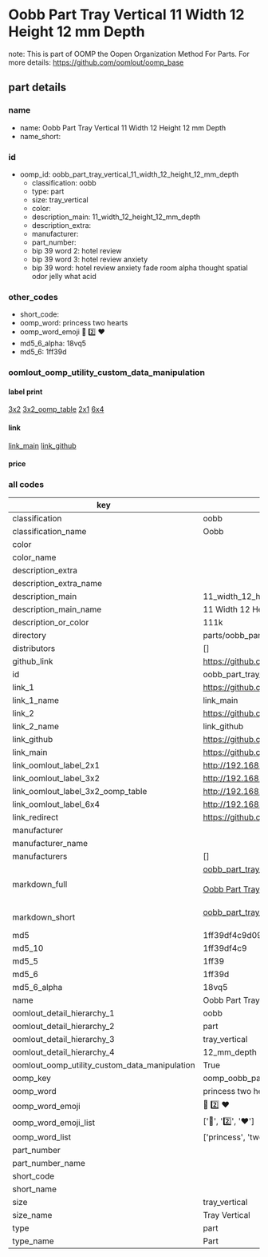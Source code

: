 # Oobb Part Tray Vertical 11 Width 12 Height 12 mm Depth  

note: This is part of OOMP the Oopen Organization Method For Parts. For more details: https://github.com/oomlout/oomp_base

##  part details
  







### name
* name: Oobb Part Tray Vertical 11 Width 12 Height 12 mm Depth
* name_short: 
### id
* oomp_id: oobb_part_tray_vertical_11_width_12_height_12_mm_depth
  * classification: oobb
  * type: part
  * size: tray_vertical
  * color: 
  * description_main: 11_width_12_height_12_mm_depth
  * description_extra: 
  * manufacturer: 
  * part_number: 
  * bip 39 word 2: hotel review
  * bip 39 word 3: hotel review anxiety
  * bip 39 word: hotel review anxiety fade room alpha thought spatial odor jelly what acid

### other_codes
* short_code: 
* oomp_word: princess two hearts
* oomp_word_emoji :princess: :two: :hearts:
* md5_6_alpha: 18vq5
* md5_6: 1ff39d






### oomlout_oomp_utility_custom_data_manipulation
#### label print
[3x2](http://192.168.1.245:1112/?label=oomp%2018vq5)
[3x2_oomp_table](http://192.168.1.108:1112/?label=oomp%2018vq5)
[2x1](http://192.168.1.242:1112/?label=oomp%2018vq5)
[6x4](http://192.168.1.55:1112/?label=oomp%2018vq5)    

#### link

[link_main](https://github.com/oomlout/oomlout_oomp_version_1_messy/tree/main/parts/oobb_part_tray_vertical_11_width_12_height_12_mm_depth) [link_github](https://github.com/oomlout/oomlout_oomp_version_1_messy/tree/main/parts/oobb_part_tray_vertical_11_width_12_height_12_mm_depth)                             

#### price







### all codes 
| key | value |  
| --- | --- |  
| classification | oobb |  
| classification_name | Oobb |  
| color |  |  
| color_name |  |  
| description_extra |  |  
| description_extra_name |  |  
| description_main | 11_width_12_height_12_mm_depth |  
| description_main_name | 11 Width 12 Height 12 mm Depth |  
| description_or_color | 111k |  
| directory | parts/oobb_part_tray_vertical_11_width_12_height_12_mm_depth |  
| distributors | [] |  
| github_link | https://github.com/oomlout/oomlout_oomp_part_src/tree/main/parts/oobb_part_tray_vertical_11_width_12_height_12_mm_depth |  
| id | oobb_part_tray_vertical_11_width_12_height_12_mm_depth |  
| link_1 | https://github.com/oomlout/oomlout_oomp_version_1_messy/tree/main/parts/oobb_part_tray_vertical_11_width_12_height_12_mm_depth |  
| link_1_name | link_main |  
| link_2 | https://github.com/oomlout/oomlout_oomp_version_1_messy/tree/main/parts/oobb_part_tray_vertical_11_width_12_height_12_mm_depth |  
| link_2_name | link_github |  
| link_github | https://github.com/oomlout/oomlout_oomp_version_1_messy/tree/main/parts/oobb_part_tray_vertical_11_width_12_height_12_mm_depth |  
| link_main | https://github.com/oomlout/oomlout_oomp_version_1_messy/tree/main/parts/oobb_part_tray_vertical_11_width_12_height_12_mm_depth |  
| link_oomlout_label_2x1 | http://192.168.1.242:1112/?label=oomp%2018vq5 |  
| link_oomlout_label_3x2 | http://192.168.1.245:1112/?label=oomp%2018vq5 |  
| link_oomlout_label_3x2_oomp_table | http://192.168.1.108:1112/?label=oomp%2018vq5 |  
| link_oomlout_label_6x4 | http://192.168.1.55:1112/?label=oomp%2018vq5 |  
| link_redirect | https://github.com/oomlout/oomlout_oomp_version_1_messy/tree/main/parts/oobb_part_tray_vertical_11_width_12_height_12_mm_depth |  
| manufacturer |  |  
| manufacturer_name |  |  
| manufacturers | [] |  
| markdown_full | [oobb_part_tray_vertical_11_width_12_height_12_mm_depth](none)<br>[](none)<br>[Oobb Part Tray Vertical 11 Width 12 Height 12 Mm Depth](none)<br><br> |  
| markdown_short | [oobb_part_tray_vertical_11_width_12_height_12_mm_depth](none)<br><br> |  
| md5 | 1ff39df4c9d09c1c1c5df51c142e2371 |  
| md5_10 | 1ff39df4c9 |  
| md5_5 | 1ff39 |  
| md5_6 | 1ff39d |  
| md5_6_alpha | 18vq5 |  
| name | Oobb Part Tray Vertical 11 Width 12 Height 12 mm Depth |  
| oomlout_detail_hierarchy_1 | oobb |  
| oomlout_detail_hierarchy_2 | part |  
| oomlout_detail_hierarchy_3 | tray_vertical |  
| oomlout_detail_hierarchy_4 | 12_mm_depth |  
| oomlout_oomp_utility_custom_data_manipulation | True |  
| oomp_key | oomp_oobb_part_tray_vertical_11_width_12_height_12_mm_depth |  
| oomp_word | princess two hearts |  
| oomp_word_emoji | :princess: :two: :hearts: |  
| oomp_word_emoji_list | [':princess:', ':two:', ':hearts:'] |  
| oomp_word_list | ['princess', 'two', 'hearts'] |  
| part_number |  |  
| part_number_name |  |  
| short_code |  |  
| short_name |  |  
| size | tray_vertical |  
| size_name | Tray Vertical |  
| type | part |  
| type_name | Part |  
